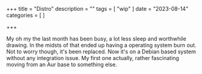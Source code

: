 +++
title = "Distro"
description = ""
tags = [
 "wip"
]
date = "2023-08-14"
categories = [
]

+++

My oh my the last month has been busy, a lot less sleep and worthwhile drawing. In the midsts of that ended up having 
a operating system burn out. Not to worry though, it's been replaced. Now it's on a Debian based system 
without any integration issue. My first one actually, rather fascinating moving from an Aur base to something else. 
